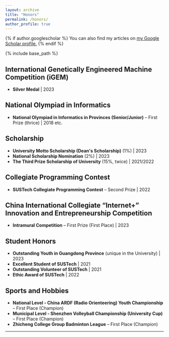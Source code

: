 ```yaml
---
layout: archive
title: "Honors"
permalink: /honors/
author_profile: true
---
```


{% if author.googlescholar %}
  You can also find my articles on <u><a href="{{author.googlescholar}}">my Google Scholar profile</a>.</u>
{% endif %}

{% include base_path %}

## International Genetically Engineered Machine Competition (iGEM)

- **Silver Medal** | 2023
  
## National Olympiad in Informatics

- **National Olympiad in Informatics in Provinces (Senior/Junior)** – First Prize (thrice) | 2018 etc.

## Scholarship

- **University Motto Scholarship (Dean's Scholarship)** (1%) | 2023
- **National Scholarship Nomination** (2%) | 2023
- **The Third Prize Scholarship of University** (15%, twice) | 2021/2022

## Collegiate Programming Contest
- **SUSTech Collegiate Programming Contest** – Second Prize | 2022

## China International Collegiate “Internet+” Innovation and Entrepreneurship Competition

- **Intramural Competition** – First Prize (First Place) | 2023

## Student Honors

- **Outstanding Youth in Guangdong Province** (unique in the University) | 2023
- **Excellent Student of SUSTech** | 2021
- **Outstanding Volunteer of SUSTech** | 2021
- **Ethic Award of SUSTech** | 2022

## Sports and Hobbies

- **National Level - China ARDF (Radio Orienteering) Youth Championship** – First Place (Champion)
- **Municipal Level - Shenzhen Volleyball Championship (University Cup)** – First Place (Champion)
- **Zhicheng College Group Badminton League** – First Place (Champion)

---

